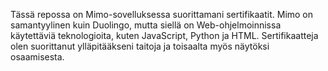 Tässä repossa on Mimo-sovelluksessa suorittamani sertifikaatit. Mimo on samantyylinen kuin Duolingo, mutta siellä on Web-ohjelmoinnissa käytettäviä teknologioita, kuten JavaScript, Python ja HTML. Sertifikaatteja olen suorittanut ylläpitääkseni taitoja ja toisaalta myös näytöksi osaamisesta.
